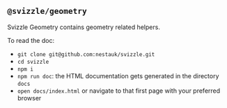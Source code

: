 ## `@svizzle/geometry`

Svizzle Geometry contains geometry related helpers.

To read the doc:
- `git clone git@github.com:nestauk/svizzle.git`
- `cd svizzle`
- `npm i`
- `npm run doc`: the HTML documentation gets generated in the directory `docs`
- `open docs/index.html` or navigate to that first page with your preferred browser
